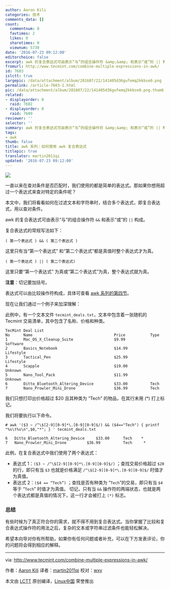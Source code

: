 ```yaml
---
author: Aaron Kili
categories: 技术
comments_data: []
count:
  commentnum: 0
  favtimes: 2
  likes: 0
  sharetimes: 0
  viewnum: 5730
date: '2016-07-23 09:12:00'
editorchoice: false
excerpt: awk 的复合表达式可由表示“与”的组合操作符 &amp;&amp; 和表示“或”的 || 构成。
fromurl: http://www.tecmint.com/combine-multiple-expressions-in-awk/
id: 7603
islctt: true
largepic: /data/attachment/album/201607/22/141405d36gufemq2kkbse0.png
permalink: /article-7603-1.html
pic: /data/attachment/album/201607/22/141405d36gufemq2kkbse0.png.thumb.jpg
related:
- displayorder: 0
  raid: 7602
- displayorder: 0
  raid: 7609
reviewer: ''
selector: ''
summary: awk 的复合表达式可由表示“与”的组合操作符 &amp;&amp; 和表示“或”的 || 构成。
tags:
- awk
thumb: false
title: awk 系列：如何使用 awk 复合表达式
titlepic: true
translator: martin2011qi
updated: '2016-07-23 09:12:00'
---
```


![](/data/attachment/album/201607/22/141405d36gufemq2kkbse0.png)


一直以来在查对条件是否匹配时，我们使用的都是简单的表达式。那如果你想用超过一个表达式来查对特定的条件呢？


本文中，我们将看看如何在过滤文本和字符串时，结合多个表达式，即复合表达式，用以查对条件。


awk 的复合表达式可由表示“与”的组合操作符 `&&` 和表示“或”的 `||` 构成。


复合表达式的常规写法如下：



```
( 第一个表达式 ) && ( 第二个表达式 )

```

这里只有当“第一个表达式” 和“第二个表达式”都是真值时整个表达式才为真。



```
( 第一个表达式 ) || ( 第二个表达式) 

```

这里只要“第一个表达式” 为真或“第二个表达式”为真，整个表达式就为真。


**注意**：切记要加括号。


表达式可以由比较操作符构成，具体可查看 [awk 系列的第四节](/article-7602-1.html)。


现在让我们通过一个例子来加深理解：


此例中，有一个文本文件 `tecmint_deals.txt`，文本中包含着一张随机的 Tecmint 交易清单，其中包含了名称、价格和种类。



```
TecMint Deal List
No      Name                                    Price           Type
1       Mac_OS_X_Cleanup_Suite                  $9.99           Software
2       Basics_Notebook                         $14.99          Lifestyle
3       Tactical_Pen                            $25.99          Lifestyle
4       Scapple                                 $19.00          Unknown
5       Nano_Tool_Pack                          $11.99          Unknown
6       Ditto_Bluetooth_Altering_Device         $33.00          Tech
7       Nano_Prowler_Mini_Drone                 $36.99          Tech 

```

我们只想打印出价格超过 $20 且其种类为 “Tech” 的物品，在其行末用 (\*) 打上标记。


我们将要执行以下命令。



```
# awk '($3 ~ /^\$[2-9][0-9]*\.[0-9][0-9]$/) && ($4=="Tech") { printf "%s\t%s\n",$0,"*"; } ' tecmint_deals.txt 

6   Ditto_Bluetooth_Altering_Device     $33.00      Tech    *
7   Nano_Prowler_Mini_Drone         $36.99          Tech     *

```

此例，在复合表达式中我们使用了两个表达式：


* 表达式 1：`($3 ~ /^\$[2-9][0-9]*\.[0-9][0-9]$/)` ；查找交易价格超过 `$20` 的行，即只有当 `$3` 也就是价格满足 `/^\$[2-9][0-9]*\.[0-9][0-9]$/` 时值才为真值。
* 表达式 2：`($4 == “Tech”)` ；查找是否有种类为 “`Tech`”的交易，即只有当 `$4` 等于 “`Tech`” 时值才为真值。 切记，只有当 `&&` 操作符的两端状态，也就是两个表达式都是真值的情况下，这一行才会被打上 `(*)` 标志。


### 总结


有些时候为了真正符合你的需求，就不得不用到复合表达式。当你掌握了比较和复合表达式操作符的用法之后，复杂的文本或字符串过滤条件也能轻松解决。


希望本向导对你有所帮助，如果你有任何问题或者补充，可以在下方发表评论，你的问题将会得到相应的解释。




---


via: <http://www.tecmint.com/combine-multiple-expressions-in-awk/>


作者：[Aaron Kili](http://www.tecmint.com/author/aaronkili/) 译者：[martin2011qi](https://github.com/martin2011qi) 校对：[wxy](https://github.com/wxy)


本文由 [LCTT](https://github.com/LCTT/TranslateProject) 原创编译，[Linux中国](https://linux.cn/) 荣誉推出
